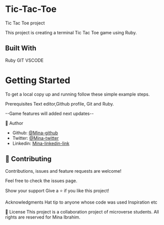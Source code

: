 # Tic-Tac-Toe

Tic Tac Toe project

This project is creating a terminal Tic Tac Toe game using Ruby.

## Built With
 Ruby
 GIT
 VSCODE


<h1>Getting Started</h1>

To get a local copy up and running follow these simple example steps.

Prerequisites Text editor,Github profile, Git and Ruby.

--Game features will added next updates--


👤 Author

- Github: [@Mina-github ](https://github.com/coldatlas)
- Twitter: [@Mina-twitter](https://twitter.com/coldyatlas)
- Linkedin: [Mina-linkedin-link](https://www.linkedin.com/in/coldyatlas/)

## 🤝 Contributing

 Contributions, issues and feature requests are welcome!

Feel free to check the issues page.

Show your support Give a ⭐️ if you like this project!

Acknowledgments Hat tip to anyone whose code was used Inspiration etc

📝 License This project is a collaboration project of microverse students. All rights are reserved for Mina Ibrahim.
